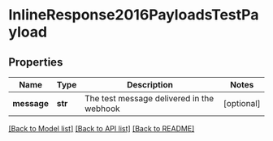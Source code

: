 # InlineResponse2016PayloadsTestPayload

## Properties
Name | Type | Description | Notes
------------ | ------------- | ------------- | -------------
**message** | **str** | The test message delivered in the webhook | [optional] 

[[Back to Model list]](../README.md#documentation-for-models) [[Back to API list]](../README.md#documentation-for-api-endpoints) [[Back to README]](../README.md)



